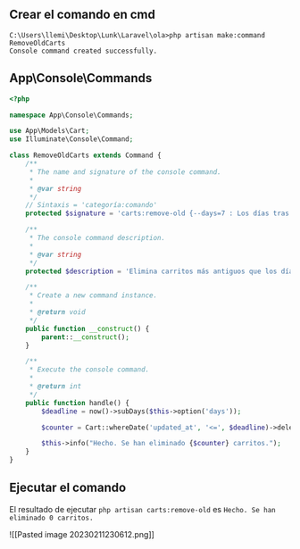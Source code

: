## Crear el comando en cmd
```
C:\Users\llemi\Desktop\Lunk\Laravel\ola>php artisan make:command RemoveOldCarts
Console command created successfully.
```
## App\Console\Commands
```php
<?php

namespace App\Console\Commands;

use App\Models\Cart;
use Illuminate\Console\Command;

class RemoveOldCarts extends Command {
    /**
     * The name and signature of the console command.
     *
     * @var string
     */
    // Sintaxis = 'categoría:comando'
    protected $signature = 'carts:remove-old {--days=7 : Los días tras los que se eliminará el carrito.}';

    /**
     * The console command description.
     *
     * @var string
     */
    protected $description = 'Elimina carritos más antiguos que los días que especifiquemos.';

    /**
     * Create a new command instance.
     *
     * @return void
     */
    public function __construct() {
        parent::__construct();
    }

    /**
     * Execute the console command.
     *
     * @return int
     */
    public function handle() {
        $deadline = now()->subDays($this->option('days'));

        $counter = Cart::whereDate('updated_at', '<=', $deadline)->delete();

        $this->info("Hecho. Se han eliminado {$counter} carritos.");
    }
}
```
## Ejecutar el comando
El resultado de ejecutar 
`php artisan carts:remove-old`
es
`Hecho. Se han eliminado 0 carritos.`

![[Pasted image 20230211230612.png]]